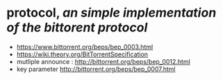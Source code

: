 # protocol, _an simple implementation of the bittorent protocol_

* https://www.bittorrent.org/beps/bep_0003.html
* https://wiki.theory.org/BitTorrentSpecification
* mutliple announce : http://bittorrent.org/beps/bep_0012.html  
* key parameter http://bittorrent.org/beps/bep_0007.html  